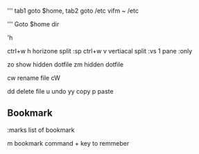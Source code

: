 ''' tab1 goto $home, tab2 goto /etc
vifm ~ /etc



''' Goto $home dir

'h


ctrl+w h        horizone split      :sp
ctrl+w v        vertiacal split     :vs
                1 pane              :only


zo  show hidden dotfile
zm  hidden dotfile

cw  rename file
cW

dd      delete file
u       undo
yy      copy
p       paste


## Bookmark
:marks      list of bookmark

m           bookmark command + key to remmeber













